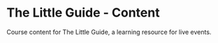 # The Little Guide - Content
Course content for The Little Guide, a learning resource for live events.
